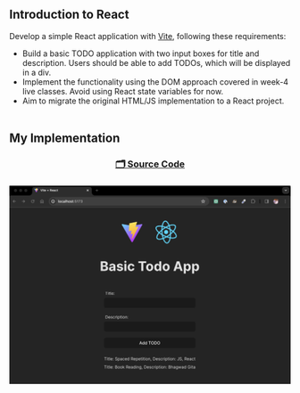 ## Introduction to React

Develop a simple React application with [Vite](https://vitejs.dev/), following these requirements:

- Build a basic TODO application with two input boxes for title and description. Users should be able to add TODOs, which will be displayed in a div.
- Implement the functionality using the DOM approach covered in week-4 live classes. Avoid using React state variables for now.
- Aim to migrate the original HTML/JS implementation to a React project.
  <br><br>

## My Implementation

<h3 align="center">

[🗂️ Source Code](./src/App.jsx)

<h3>

![Jio Network blocking the view? Network switch reveals the magic!](./result.jpg)

